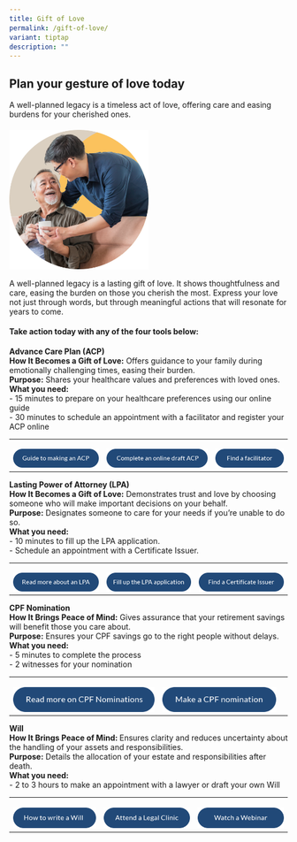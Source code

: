 ```yaml
---
title: Gift of Love
permalink: /gift-of-love/
variant: tiptap
description: ""
---
```

<h2><strong>Plan your gesture of love today</strong></h2>
<p>A well-planned legacy is a timeless act of love, offering care and easing
burdens for your cherished ones.</p>
<h4></h4>
<div class="isomer-image-wrapper">
<img style="width: 50%;" height="auto" width="100%" alt="" src="/images/img_cpf_nomination.png">
</div>
<p>A well-planned legacy is a lasting gift of love. It shows thoughtfulness
and care, easing the burden on those you cherish the most. Express your
love not just through words, but through meaningful actions that will resonate
for years to come.</p>
<h4>Take action today with any of the four tools below:</h4>
<p><strong>Advance Care Plan (ACP)</strong>
<br><strong>How It Becomes a Gift of Love:</strong> Offers guidance to your
family during emotionally challenging times, easing their burden.
<br><strong>Purpose:</strong> Shares your healthcare values and preferences
with loved ones.
<br><strong>What you need:</strong>
<br>- 15 minutes to prepare on your healthcare preferences using our online
guide
<br>- 30 minutes to schedule an appointment with a facilitator and register
your ACP online</p>
<table style="minWidth: 75px">
<colgroup>
<col>
<col>
<col>
</colgroup>
<tbody>
<tr>
<th rowspan="1" colspan="1">
<p></p><a class="isomer-image-wrapper" href="https://mylegacy.life.gov.sg/find-a-service/acp/"><img style="width: 100%" height="auto" width="100%" alt="" src="/images/btn_guide_to_making_an_acp.png"></a>
</th>
<th rowspan="1" colspan="1">
<p></p><a class="isomer-image-wrapper" href="https://form.gov.sg/65487f80a29446001218159e"><img style="width: 100%" height="auto" width="100%" alt="" src="/images/btn_complete_an_online_draft_acp.png"></a>
</th>
<th rowspan="1" colspan="1">
<p></p><a class="isomer-image-wrapper" href="https://mylegacy.life.gov.sg/find-a-service/find-advance-care-plan-facilitator/"><img style="width: 100%" height="auto" width="100%" alt="" src="/images/btn_find_a_facilitator.png"></a>
</th>
</tr>
</tbody>
</table>
<p><strong>Lasting Power of Attorney (LPA)</strong>
<br><strong>How It Becomes a Gift of Love:</strong> Demonstrates trust and
love by choosing someone who will make important decisions on your behalf.
<br><strong>Purpose:</strong> Designates someone to care for your needs if
you’re unable to do so.
<br><strong>What you need:</strong>
<br>- 10 minutes to fill up the LPA application.
<br>- Schedule an appointment with a Certificate Issuer.</p>
<table style="minWidth: 75px">
<colgroup>
<col>
<col>
<col>
</colgroup>
<tbody>
<tr>
<th rowspan="1" colspan="1">
<p></p><a class="isomer-image-wrapper" href="https://mylegacy.life.gov.sg/end-of-life-planning/make-a-lasting-power-of-attorney"><img style="width: 100%" height="auto" width="100%" alt="" src="/images/btn_read_more_about_an_lpa.png"></a>
</th>
<th rowspan="1" colspan="1">
<p></p>
<div class="isomer-image-wrapper">
<img style="width: 100%" height="auto" width="100%" alt="" src="/images/btn_fill_up_the_lpa_application.png">
</div>
</th>
<th rowspan="1" colspan="1">
<p></p><a class="isomer-image-wrapper" href="https://opg-eservice.msf.gov.sg/OPGO/Login.aspx"><img style="width: 100%" height="auto" width="100%" alt="" src="/images/btn_find_a_certificate_issuer.png"></a>
</th>
</tr>
</tbody>
</table>
<p><strong>CPF Nomination</strong>
<br><strong>How It Brings Peace of Mind:</strong> Gives assurance that your
retirement savings will benefit those you care about.
<br><strong>Purpose:</strong> Ensures your CPF savings go to the right people
without delays.
<br><strong>What you need:</strong>
<br>- 5 minutes to complete the process
<br>- 2 witnesses for your nomination</p>
<table style="minWidth: 75px">
<colgroup>
<col>
<col>
<col>
</colgroup>
<tbody>
<tr>
<th rowspan="1" colspan="1">
<p></p><a class="isomer-image-wrapper" href="https://www.cpf.gov.sg/content/dam/web/member/account-services/documents/A_guide_to_Nom_Scheme_1.pdf"><img style="width: 100%" height="auto" width="100%" alt="" src="/images/btn_read_more_on_cpf_nominations.png"></a>
</th>
<th rowspan="1" colspan="1">
<p></p><a class="isomer-image-wrapper" href="https://www.cpf.gov.sg/member/account-services/providing-for-your-loved-ones/making-a-cpf-nomination"><img style="width: 100%" height="auto" width="100%" alt="" src="/images/btn_make_a_cpf_nomintaion.png"></a>
</th>
<th rowspan="1" colspan="1">
<p></p>
</th>
</tr>
</tbody>
</table>
<p><strong>Will</strong>
<br><strong>How It Brings Peace of Mind: </strong>Ensures clarity and reduces
uncertainty about the handling of your assets and responsibilities.
<br><strong>Purpose:</strong> Details the allocation of your estate and responsibilities
after death.
<br><strong>What you need:</strong>
<br>- 2 to 3 hours to make an appointment with a lawyer or draft your own
Will</p>
<table style="minWidth: 75px">
<colgroup>
<col>
<col>
<col>
</colgroup>
<tbody>
<tr>
<th rowspan="1" colspan="1">
<p></p><a class="isomer-image-wrapper" href="https://mylegacy.life.gov.sg/end-of-life-planning/write-a-will/"><img style="width: 100%" height="auto" width="100%" alt="" src="/images/btn_how_to_write_a_will.png"></a>
</th>
<th rowspan="1" colspan="1">
<p></p><a class="isomer-image-wrapper" href="https://www.probono.sg/get-legal-help/legal-guidance/the-general-public/legal-clinics-in-singapore/"><img style="width: 100%" height="auto" width="100%" alt="" src="/images/btn_attend_a_legal_clinic.png"></a>
</th>
<th rowspan="1" colspan="1">
<p></p><a class="isomer-image-wrapper" href="https://www.youtube.com/watch?v=QhbWwXA2xK4"><img style="width: 100%" height="auto" width="100%" alt="" src="/images/btn_watch_a_webinar.png"></a>
</th>
</tr>
</tbody>
</table>
<p></p>